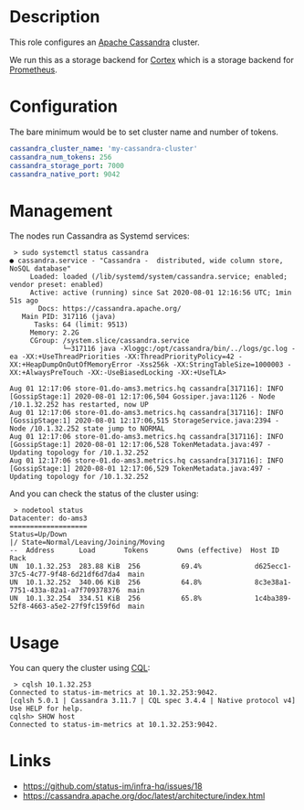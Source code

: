# Description

This role configures an [Apache Cassandra](https://cassandra.apache.org/) cluster.

We run this as a storage backend for [Cortex](https://cortexmetrics.io/) which is a storage backend for [Prometheus](https://prometheus.io/).

# Configuration

The bare minimum would be to set cluster name and number of tokens.
```yml
cassandra_cluster_name: 'my-cassandra-cluster'
cassandra_num_tokens: 256
cassandra_storage_port: 7000
cassandra_native_port: 9042
```

# Management

The nodes run Cassandra as Systemd services:
```
 > sudo systemctl status cassandra
● cassandra.service - "Cassandra -  distributed, wide column store, NoSQL database"
     Loaded: loaded (/lib/systemd/system/cassandra.service; enabled; vendor preset: enabled)
     Active: active (running) since Sat 2020-08-01 12:16:56 UTC; 1min 51s ago
       Docs: https://cassandra.apache.org/
   Main PID: 317116 (java)
      Tasks: 64 (limit: 9513)
     Memory: 2.2G
     CGroup: /system.slice/cassandra.service
             └─317116 java -Xloggc:/opt/cassandra/bin/../logs/gc.log -ea -XX:+UseThreadPriorities -XX:ThreadPriorityPolicy=42 -XX:+HeapDumpOnOutOfMemoryError -Xss256k -XX:StringTableSize=1000003 -XX:+AlwaysPreTouch -XX:-UseBiasedLocking -XX:+UseTLA>

Aug 01 12:17:06 store-01.do-ams3.metrics.hq cassandra[317116]: INFO  [GossipStage:1] 2020-08-01 12:17:06,504 Gossiper.java:1126 - Node /10.1.32.252 has restarted, now UP
Aug 01 12:17:06 store-01.do-ams3.metrics.hq cassandra[317116]: INFO  [GossipStage:1] 2020-08-01 12:17:06,515 StorageService.java:2394 - Node /10.1.32.252 state jump to NORMAL
Aug 01 12:17:06 store-01.do-ams3.metrics.hq cassandra[317116]: INFO  [GossipStage:1] 2020-08-01 12:17:06,528 TokenMetadata.java:497 - Updating topology for /10.1.32.252
Aug 01 12:17:06 store-01.do-ams3.metrics.hq cassandra[317116]: INFO  [GossipStage:1] 2020-08-01 12:17:06,529 TokenMetadata.java:497 - Updating topology for /10.1.32.252
```
And you can check the status of the cluster using:
```
 > nodetool status
Datacenter: do-ams3
===================
Status=Up/Down
|/ State=Normal/Leaving/Joining/Moving
--  Address      Load       Tokens       Owns (effective)  Host ID                               Rack
UN  10.1.32.253  283.88 KiB  256          69.4%             d625ecc1-37c5-4c77-9f48-6d21df6d7da4  main
UN  10.1.32.252  340.06 KiB  256          64.8%             8c3e38a1-7751-433a-82a1-a7f709378376  main
UN  10.1.32.254  334.51 KiB  256          65.8%             1c4ba389-52f8-4663-a5e2-27f9fc159f6d  main
```

# Usage

You can query the cluster using [CQL](https://cassandra.apache.org/doc/latest/cql/index.html):
```
 > cqlsh 10.1.32.253
Connected to status-im-metrics at 10.1.32.253:9042.
[cqlsh 5.0.1 | Cassandra 3.11.7 | CQL spec 3.4.4 | Native protocol v4]
Use HELP for help.
cqlsh> SHOW host
Connected to status-im-metrics at 10.1.32.253:9042.
```

# Links

* https://github.com/status-im/infra-hq/issues/18
* https://cassandra.apache.org/doc/latest/architecture/index.html
